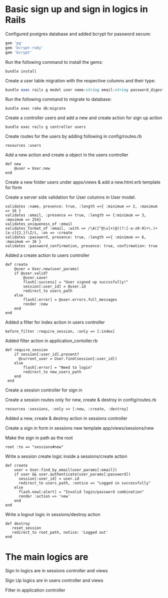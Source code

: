 # Basic sign up and sign in logics in Rails
Configured postgres database and added bcrypt for password secure:

```ruby
gem 'pg'
gem 'bcrypt-ruby'
gem 'bcrypt'
```
Run the following command to install the gems:

```
bundle install
```

Create a user table migration with the respective columns and their type:

```ruby
bundle exec rails g model user name:string email:string password_digest:string auth_token:string
```

Run the following command to migrate to database:

```
bundle exec rake db:migrate
```

Create a controller users and add a new and create action for sign up action

```
bundle exec rails g controller users
```

Create routes for the users by adding following in config/routes.rb

```
resources :users
```

Add a new action and create a object in the users controller

```
def new
	@user = User.new
end
```

Create a new folder users under apps/views & add a new.html.erb template for form

Create a server side validation for User columns in User model.

```
validates :name, presence: true, :length =>{ :minimum => 2, :maximum => 16 }
validates :email, :presence => true, :length => {:minimum => 3, :maximum => 254}
validates_uniqueness_of :email
validates_format_of :email, :with => /\A([^@\s]+)@((?:[-a-z0-9]+\.)+[a-z]{2,})\Z/i, :on => :create
validates :password, presence: true, :length =>{ :minimum => 6, :maximum => 16 }
validates :password_confirmation, presence: true, confirmation: true
```

Added a create action to users controller

```
def create
	@user = User.new(user_params)
	if @user.valid?
		@user.save!
		flash[:success] = "User signed up succssfully!"
		session[:user_id] = @user.id
		redirect_to users_path
	else
		flash[:error] = @user.errors.full_messages
		render :new
	end
end
```

Added a filter for index action in users controller

```
before_filter :require_session, :only => [:index]
```
Added filter action in application_contoller.rb
```
def require_session
  	if session[:user_id].present?
  	  @current_user = User.find(session[:user_id])
  	else
  		flash[:error] = "Need to login"
  		redirect_to new_users_path
  	end
 end
```

Create a session controller for sign in

Create a session routes only for new, create & destroy in config/routes.rb

```
resources :sessions, :only => [:new, :create, :destroy]
```

Added a new, create & destroy action in sessions controller

Create a sign in form in sessions new template app/views/sessions/new

Make the sign in path as the root

```
root :to => "sessions#new"
```

Write a session create logic inside a sessions/create action

```
def create
    user = User.find_by_email(user_params[:email])
  	if user && user.authenticate(user_params[:password])
      session[:user_id] = user.id
      redirect_to users_path, :notice => "Logged in successfully"
    else
      flash.now[:alert] = "Invalid login/password combination"
      render :action => 'new'
    end
end
```

Write a logout logic in sessions/destroy action

```
def destroy
   reset_session
   redirect_to root_path, notice: 'Logged out'
end
```

# The main logics are 
Sign In logics are in sessions controller and views

Sign Up logics are in users controller and views

Filter in application controller